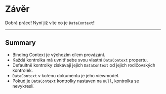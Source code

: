 ﻿---
Title: Závěr
Moniker: conclusion
EmbeddedView:
    Path: .solution/ProfileDetail/Views/ProfileDetail.dothtml
    Dependencies:
        - .solution/ProfileDetail/ViewModels/ProfileDetailViewModel.cs
        - .solution/ProfileDetail/ViewModels/Profile.cs
Archive: 
    Path: .solution
---

# Závěr

Dobrá práce! Nyní již víte co je `DataContext`!

---

## Summary

- Binding Context je výchozím cílem provázání.
- Každá kontrolka má uvnitř sebe svou vlastní `DataContext` propertu.
- Defaultně kontrolky získávají jejich `DataContext` od jejich rodičovských kontrolek.
- `DataContext` v kořenu dokumentu je jeho viewmodel.
- Pokud je `DataContext` kontrolky nastaven na `null`, kontrolka se nevykreslí.
